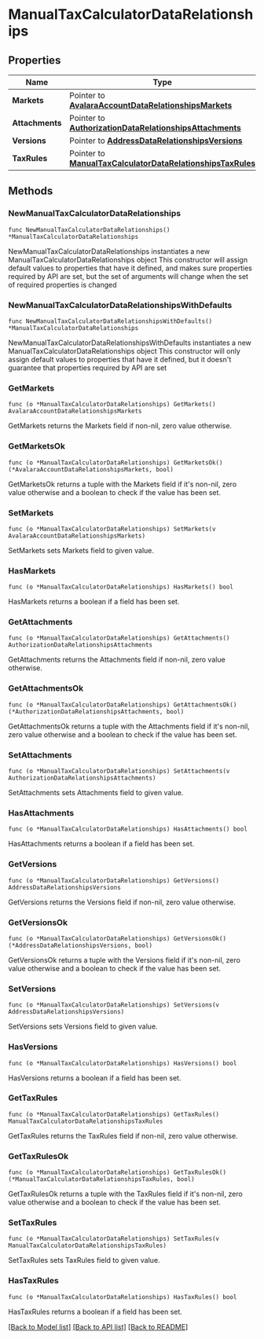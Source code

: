 # ManualTaxCalculatorDataRelationships

## Properties

Name | Type | Description | Notes
------------ | ------------- | ------------- | -------------
**Markets** | Pointer to [**AvalaraAccountDataRelationshipsMarkets**](AvalaraAccountDataRelationshipsMarkets.md) |  | [optional] 
**Attachments** | Pointer to [**AuthorizationDataRelationshipsAttachments**](AuthorizationDataRelationshipsAttachments.md) |  | [optional] 
**Versions** | Pointer to [**AddressDataRelationshipsVersions**](AddressDataRelationshipsVersions.md) |  | [optional] 
**TaxRules** | Pointer to [**ManualTaxCalculatorDataRelationshipsTaxRules**](ManualTaxCalculatorDataRelationshipsTaxRules.md) |  | [optional] 

## Methods

### NewManualTaxCalculatorDataRelationships

`func NewManualTaxCalculatorDataRelationships() *ManualTaxCalculatorDataRelationships`

NewManualTaxCalculatorDataRelationships instantiates a new ManualTaxCalculatorDataRelationships object
This constructor will assign default values to properties that have it defined,
and makes sure properties required by API are set, but the set of arguments
will change when the set of required properties is changed

### NewManualTaxCalculatorDataRelationshipsWithDefaults

`func NewManualTaxCalculatorDataRelationshipsWithDefaults() *ManualTaxCalculatorDataRelationships`

NewManualTaxCalculatorDataRelationshipsWithDefaults instantiates a new ManualTaxCalculatorDataRelationships object
This constructor will only assign default values to properties that have it defined,
but it doesn't guarantee that properties required by API are set

### GetMarkets

`func (o *ManualTaxCalculatorDataRelationships) GetMarkets() AvalaraAccountDataRelationshipsMarkets`

GetMarkets returns the Markets field if non-nil, zero value otherwise.

### GetMarketsOk

`func (o *ManualTaxCalculatorDataRelationships) GetMarketsOk() (*AvalaraAccountDataRelationshipsMarkets, bool)`

GetMarketsOk returns a tuple with the Markets field if it's non-nil, zero value otherwise
and a boolean to check if the value has been set.

### SetMarkets

`func (o *ManualTaxCalculatorDataRelationships) SetMarkets(v AvalaraAccountDataRelationshipsMarkets)`

SetMarkets sets Markets field to given value.

### HasMarkets

`func (o *ManualTaxCalculatorDataRelationships) HasMarkets() bool`

HasMarkets returns a boolean if a field has been set.

### GetAttachments

`func (o *ManualTaxCalculatorDataRelationships) GetAttachments() AuthorizationDataRelationshipsAttachments`

GetAttachments returns the Attachments field if non-nil, zero value otherwise.

### GetAttachmentsOk

`func (o *ManualTaxCalculatorDataRelationships) GetAttachmentsOk() (*AuthorizationDataRelationshipsAttachments, bool)`

GetAttachmentsOk returns a tuple with the Attachments field if it's non-nil, zero value otherwise
and a boolean to check if the value has been set.

### SetAttachments

`func (o *ManualTaxCalculatorDataRelationships) SetAttachments(v AuthorizationDataRelationshipsAttachments)`

SetAttachments sets Attachments field to given value.

### HasAttachments

`func (o *ManualTaxCalculatorDataRelationships) HasAttachments() bool`

HasAttachments returns a boolean if a field has been set.

### GetVersions

`func (o *ManualTaxCalculatorDataRelationships) GetVersions() AddressDataRelationshipsVersions`

GetVersions returns the Versions field if non-nil, zero value otherwise.

### GetVersionsOk

`func (o *ManualTaxCalculatorDataRelationships) GetVersionsOk() (*AddressDataRelationshipsVersions, bool)`

GetVersionsOk returns a tuple with the Versions field if it's non-nil, zero value otherwise
and a boolean to check if the value has been set.

### SetVersions

`func (o *ManualTaxCalculatorDataRelationships) SetVersions(v AddressDataRelationshipsVersions)`

SetVersions sets Versions field to given value.

### HasVersions

`func (o *ManualTaxCalculatorDataRelationships) HasVersions() bool`

HasVersions returns a boolean if a field has been set.

### GetTaxRules

`func (o *ManualTaxCalculatorDataRelationships) GetTaxRules() ManualTaxCalculatorDataRelationshipsTaxRules`

GetTaxRules returns the TaxRules field if non-nil, zero value otherwise.

### GetTaxRulesOk

`func (o *ManualTaxCalculatorDataRelationships) GetTaxRulesOk() (*ManualTaxCalculatorDataRelationshipsTaxRules, bool)`

GetTaxRulesOk returns a tuple with the TaxRules field if it's non-nil, zero value otherwise
and a boolean to check if the value has been set.

### SetTaxRules

`func (o *ManualTaxCalculatorDataRelationships) SetTaxRules(v ManualTaxCalculatorDataRelationshipsTaxRules)`

SetTaxRules sets TaxRules field to given value.

### HasTaxRules

`func (o *ManualTaxCalculatorDataRelationships) HasTaxRules() bool`

HasTaxRules returns a boolean if a field has been set.


[[Back to Model list]](../README.md#documentation-for-models) [[Back to API list]](../README.md#documentation-for-api-endpoints) [[Back to README]](../README.md)


